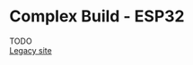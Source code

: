 # Complex Build - ESP32

TODO  
<a href="https://dcc-ex.com/reference/hardware/microcontrollers/esp32.html#esp32-recommended" target="_blank">Legacy site</a>
